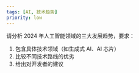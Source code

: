 ```yaml
---
tags: [AI, 技术趋势]
priority: low
---
```


请分析 2024 年人工智能领域的三大发展趋势，要求：

1. 包含具体技术领域（如生成式 AI、AI 芯片）
2. 比较不同技术路线的优劣
3. 给出对开发者的建议
